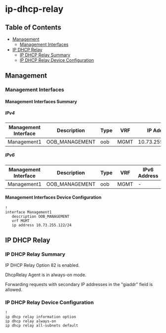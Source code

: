 # ip-dhcp-relay

## Table of Contents

- [Management](#management)
  - [Management Interfaces](#management-interfaces)
- [IP DHCP Relay](#ip-dhcp-relay-1)
  - [IP DHCP Relay Summary](#ip-dhcp-relay-summary)
  - [IP DHCP Relay Device Configuration](#ip-dhcp-relay-device-configuration)

## Management

### Management Interfaces

#### Management Interfaces Summary

##### IPv4

| Management Interface | Description | Type | VRF | IP Address | Gateway |
| -------------------- | ----------- | ---- | --- | ---------- | ------- |
| Management1 | OOB_MANAGEMENT | oob | MGMT | 10.73.255.122/24 | 10.73.255.2 |

##### IPv6

| Management Interface | Description | Type | VRF | IPv6 Address | IPv6 Gateway |
| -------------------- | ----------- | ---- | --- | ------------ | ------------ |
| Management1 | OOB_MANAGEMENT | oob | MGMT | - | - |

#### Management Interfaces Device Configuration

```eos
!
interface Management1
   description OOB_MANAGEMENT
   vrf MGMT
   ip address 10.73.255.122/24
```

## IP DHCP Relay

### IP DHCP Relay Summary

IP DHCP Relay Option 82 is enabled.

DhcpRelay Agent is in always-on mode.

Forwarding requests with secondary IP addresses in the "giaddr" field is allowed.

### IP DHCP Relay Device Configuration

```eos
!
ip dhcp relay information option
ip dhcp relay always-on
ip dhcp relay all-subnets default
```
